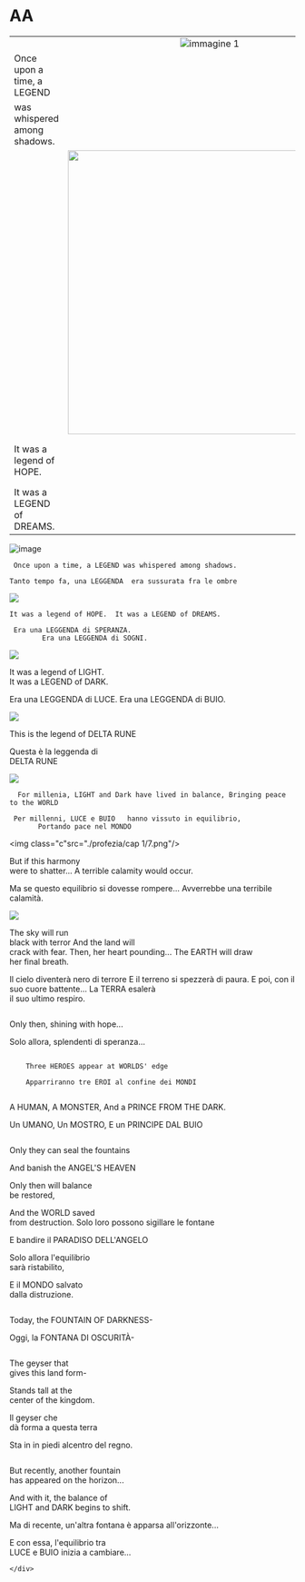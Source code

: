 
# AA


|  |  |  |
| - | :-: | - |
| | ![immagine 1](assets/img/Profezia_1_1.png) | |
| Once upon a time, a LEGEND | | Tanto tempo fa, una LEGGENDA |
| was whispered among shadows. | | era sussurata fra le ombre | 
| | <img src="../assets/img/Profezia_1_2.png" style="width: 500px"/> | |
| It was a legend of HOPE. | | Era una LEGGENDA di SPERANZA. |
| It was a LEGEND of DREAMS. | | Era una LEGGENDA di SOGNI. | 






![image](https://github.com/4claws/Deltarune/blob/2e43b12a75a3a10fab800b09a96c502da291dda5/old/profezia/cap%201/1.png)
    
     Once upon a time, a LEGEND was whispered among shadows. 
      
    Tanto tempo fa, una LEGGENDA  era sussurata fra le ombre
   


<img class="c"  src="./profezia/cap 1/2.png"/>

    It was a legend of HOPE.  It was a LEGEND of DREAMS.
    
     Era una LEGGENDA di SPERANZA. 
            Era una LEGGENDA di SOGNI.


<img class="c" src="./profezia/cap 1/3.png"/>


 It was a legend of LIGHT. <br> It was a LEGEND of DARK.

  Era una LEGGENDA di LUCE. 
            Era una LEGGENDA di BUIO.
    

<img class="c" src="./profezia/cap 1/4.png"/>

 This is the legend of   DELTA RUNE
   
Questa è la leggenda di  
            DELTA RUNE


<img class="c" src="./profezia/cap 1/5.png"/>

      For millenia, LIGHT and Dark have lived in balance, Bringing peace to the WORLD 
 
     Per millenni, LUCE e BUIO   hanno vissuto in equilibrio,
           Portando pace nel MONDO
 

<img class="c"src="./profezia/cap 1/7.png"/>

But if this harmony <br> were to shatter... A terrible calamity would occur. 
 
 Ma se questo equilibrio  si dovesse rompere...  Avverrebbe una terribile calamità.
         
      

<img class="c" src="./profezia/cap 1/9.png"/>

 The sky will run <br> black with terror
 And the land will <br> crack with fear.
Then, her heart pounding...
    The EARTH will draw <br> her final breath.  
 

 Il cielo diventerà
           nero di terrore
    E il terreno si spezzerà di paura.
        E poi, con il suo cuore battente...
        La TERRA esalerà  <br> il suo ultimo respiro.

    

<img class="c" src="./profezia/cap 1/14.png" alt="">

 Only then, shining with hope... 
    
Solo allora, splendenti di speranza...
          

<img class="c" src="./profezia/cap 1/15.png" alt="">

      
        Three HEROES appear at WORLDS' edge 
     
        Apparriranno tre EROI al confine dei MONDI 
         
  
<img class="c" src="./profezia/cap 1/16.png" alt="">

 A HUMAN, A MONSTER, And a PRINCE FROM THE DARK. 
 
 Un UMANO, Un MOSTRO, E un PRINCIPE DAL BUIO 
           
 

  <img class="c" src="./profezia/cap 1/17.png" alt="">


 Only they can seal the fountains
  
And banish the ANGEL'S HEAVEN
    
Only then will balance <br> be restored,
    
And the WORLD saved <br> from destruction. 
Solo loro possono sigillare le fontane
     
   E bandire il PARADISO DELL'ANGELO
    
 Solo allora l'equilibrio  <br> sarà ristabilito,
       
E il MONDO salvato  <br> dalla distruzione.
     


<img class="c" src="./profezia/cap 1/21.png" alt="">

 Today, the FOUNTAIN OF DARKNESS- 
     
 Oggi, la FONTANA DI OSCURITÀ-  
    
<img class="c" src="./profezia/cap 1/22.png" alt="">

  The geyser that <br> gives this land form-
      
Stands tall at the <br> center of the kingdom.
         
   
   
Il geyser che <br> dà forma a questa terra
      
Sta in in piedi alcentro del regno.
           
  

<img class="c" src="./profezia/cap 1/24.png" alt="">

But recently, another fountain <br> has appeared on the horizon...
  
    
And with it, the balance of <br> LIGHT and DARK begins to shift. 
 

    
Ma di recente, un'altra fontana è apparsa all'orizzonte...
         
         
E con essa, l'equilibrio tra <br>  LUCE e BUIO inizia a cambiare...
           
  

      


    </div>
  </div>
